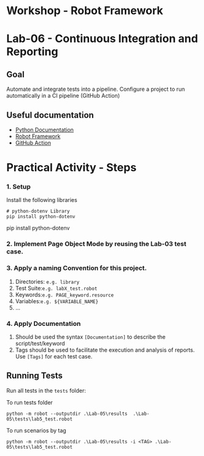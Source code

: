 # Workshop - Robot Framework

# Lab-06 - Continuous Integration and Reporting

## Goal
Automate and integrate tests into a pipeline. Configure a project to run automatically in a CI pipeline (GitHub Action)

## Useful documentation

- [Python Documentation](https://docs.python.org/3/reference/index.html)
- [Robot Framework](https://robotframework.org/robotframework/latest/RobotFrameworkUserGuide.html)
- [GitHub Action](https://docs.github.com/en/actions)


# Practical Activity - Steps

### 1. Setup
Install the following libraries
   ```pwsh
   # python-dotenv Library
   pip install python-dotenv
   ```


pip install python-dotenv
### 2. Implement Page Object Mode by reusing the Lab-03 test case. 


### 3. Apply a naming Convention for this project.
1. Directories: ``` e.g. library ```
2. Test Suite:``` e.g. labX_test.robot ```
3. Keywords:``` e.g. PAGE_keyword.resource ```
4. Variables:``` e.g. ${VARIABLE_NAME} ```
5.    ...


### 4. Apply Documentation
1. Should be used the syntax ``` [Documentation] ``` to describe the script/test/keyword
2. Tags should be used to facilitate the execution and analysis of reports. Use ``` [Tags] ``` for each test case.


## Running Tests
Run all tests in the `tests` folder:

To run tests folder
```Shell
python -m robot --outputdir .\Lab-05\results  .\Lab-05\tests\lab5_test.robot 
```

To run scenarios by tag
```Shell
python -m robot --outputdir .\Lab-05\results -i <TAG> .\Lab-05\tests\lab5_test.robot
```



